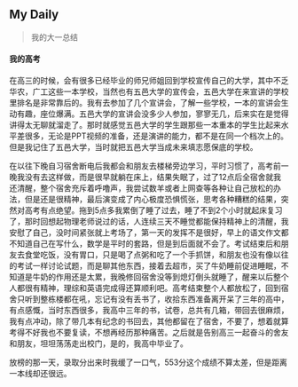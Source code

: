 My Daily
-------- 
> 我的大一总结

#### 我的高考

在高三的时候，会有很多已经毕业的师兄师姐回到学校宣传自己的大学，其中不乏华农，广工这些一本学校，当然也有五邑大学的宣传会，五邑大学在来宣讲的学校里排名是非常靠后的。我有去参加了几个宣讲会，了解一些学校，一本的宣讲会生动有趣，座位爆满。五邑大学的宣讲会没多少人参加，寥寥无几，后来实在是觉得讲得太无聊就溜走了。那时就感觉五邑大学的学生跟那些一本重本的学生比起来水平差很多，无论是PPT视频的准备，还是演讲的能力，都不是在同一个档次上的。但是我记住了五邑大学，当时就把五邑大学当成未来填志愿保底的学校。

在以往下晚自习宿舍断电后我都会和朋友去楼梯旁边学习，平时习惯了，高考前一晚我没有去这样做，而是很早就躺在床上，结果失眠了，过了12点后全宿舍就我还清醒，整个宿舍充斥着呼噜声，我尝试数羊或者上网查等各种让自己放松的办法，但是还是很精神，最后演变成了内心极度恐惧慌张，思考各种糟糕的结果，突然对高考有点绝望。拖到5点多我累倒了睡了过去，睡了不到2个小时就起床复习了，那时回想起物理老师说过的话，人连续三天不睡觉都能保持精神上的清醒，我安慰了自己，没时间紧张就上考场了，第一天的发挥不是很好，早上的语文作文都不知道自己在写什么，数学是平时的套路，但是到后面就不会了。考试结束后和朋友去食堂吃饭，没有胃口，只是喝了点粥和吃了一个手抓饼，和朋友也没有像以往的考试一样讨论试题，而是聊其他东西，接着去超市，买了牛奶睡前促进睡眠，不知道是牛奶的作用还是太累，我晚修回宿舍没等到熄灯倒头就睡了，醒来以后整个人都很有精神，理综和英语完成得还算顺利吧。高考结束整个人都放松了，回到宿舍只听到整栋楼都在吼，忘记有没有丢书了，收拾东西准备离开呆了三年的高中，有点感慨，当时东西很多，我高中三年的书，试卷，总共有几箱，带回去很麻烦，我有点冲动，除了带几本有纪念的书回去，其他都留在了宿舍，不要了，想着就算考得不好我也不要复读，不想再经历那种痛苦。之后就是告别高三一起奋斗的舍友和朋友，坦坦荡荡走出校门，是的，我高中毕业了。

放榜的那一天，录取分出来时我缓了一口气，553分这个成绩不算太差，但是距离一本线却还很远。